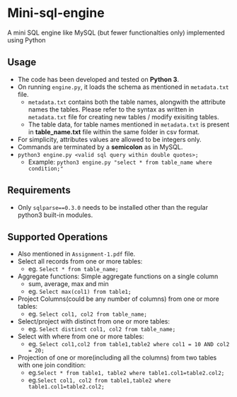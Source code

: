 # Mini-sql-engine
A mini SQL engine like MySQL (but fewer functionalties only) implemented using Python

## Usage
- The code has been developed and tested on __Python 3__.
- On running `engine.py`, it loads the schema as mentioned in `metadata.txt` file.
	- `metadata.txt` contains both the table names, alongwith the attribute names the tables. Please refer to the syntax as written in `metadata.txt` file for creating new tables / modify exisiting tables.
	- The table data, for table names mentioned in `metadata.txt` is present in __table_name.txt__ file within the same folder in csv format.
- For simplicity, attributes values are allowed to be integers only.
- Commands are terminated by a __semicolon__ as in MySQL.
- `python3 engine.py <valid sql query within double quotes>;`
	- Example: `python3 engine.py "select * from table_name where condition;"`

## Requirements
- Only `sqlparse==0.3.0` needs to be installed other than the regular python3 built-in modules.

## Supported Operations
- Also mentioned in `Assignment-1.pdf` file.
- Select all records from one or more tables:
	- eg. `Select * from table_name;`
- Aggregate functions: Simple aggregate functions on a single column
	- sum, average, max and min
	- eg. `Select max(col1) from table1;`
- Project Columns(could be any number of columns) from one or more tables:
	- eg. `Select col1, col2 from table_name;`
- Select/project with distinct from one or more tables:
	- eg. `Select distinct col1, col2 from table_name;`
- Select with where from one or more tables:
	- eg. `Select col1,col2 from table1,table2 where col1 = 10 AND col2 = 20;`
- Projection of one or more(including all the columns) from two tables with one join condition:
	- eg.`Select * from table1, table2 where table1.col1=table2.col2;`
	- eg.`Select col1, col2 from table1,table2 where table1.col1=table2.col2;`
